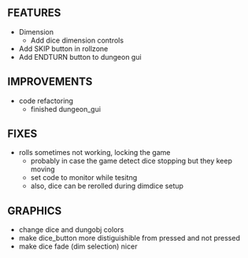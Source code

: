 ## FEATURES
- Dimension
    - Add dice dimension controls
- Add SKIP button in rollzone
- Add ENDTURN button to dungeon gui

## IMPROVEMENTS
- code refactoring
    - finished dungeon_gui

## FIXES
- rolls sometimes not working, locking the game
    - probably in case the game detect dice stopping but they keep moving
    - set code to monitor while tesitng
    - also, dice can be rerolled during dimdice setup

## GRAPHICS
- change dice and dungobj colors
- make dice_button more distiguishible from pressed and not pressed
- make dice fade (dim selection) nicer
